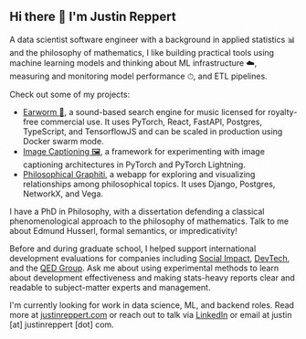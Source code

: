 ## Hi there 👋 I'm Justin Reppert

A data scientist software engineer with a background in applied statistics 📊 and the philosophy of mathematics, I like building practical tools using machine learning models and thinking about ML infrastructure ☁️, measuring and monitoring model performance ⏱, and ETL pipelines.

Check out some of my projects:

- [Earworm 🎸](https://github.com/reppertj/earworm), a sound-based search engine for music licensed for royalty-free commercial use. It uses PyTorch, React, FastAPI, Postgres, TypeScript, and TensorflowJS and can be scaled in production using Docker swarm mode.
- [Image Captioning 🖼](https://github.com/reppertj/image-captioning), a framework for experimenting with image captioning architectures in PyTorch and PyTorch Lightning.
- [Philosophical Graphiti](https://github.com/reppertj/philosophical-graphiti), a webapp for exploring and visualizing relationships among philosophical topics. It uses Django, Postgres, NetworkX, and Vega.

I have a PhD in Philosophy, with a dissertation defending a classical phenomenological approach to the philosophy of mathematics. Talk to me about Edmund Husserl, formal semantics, or impredicativity!

Before and during graduate school, I helped support international development evaluations for companies including [Social Impact](https://socialimpact.com/), [DevTech](https://devtechsys.com/), and the [QED Group](https://www.qedgroupllc.com/). Ask me about using experimental methods to learn about development effectiveness and making stats-heavy reports clear and readable to subject-matter experts and management.

I'm currently looking for work in data science, ML, and backend roles. Read more at [justinreppert.com](https://www.justinreppert.com/) or reach out to talk via [LinkedIn](https://www.linkedin.com/in/justinreppert/) or email at justin [at] justinreppert [dot] com.

